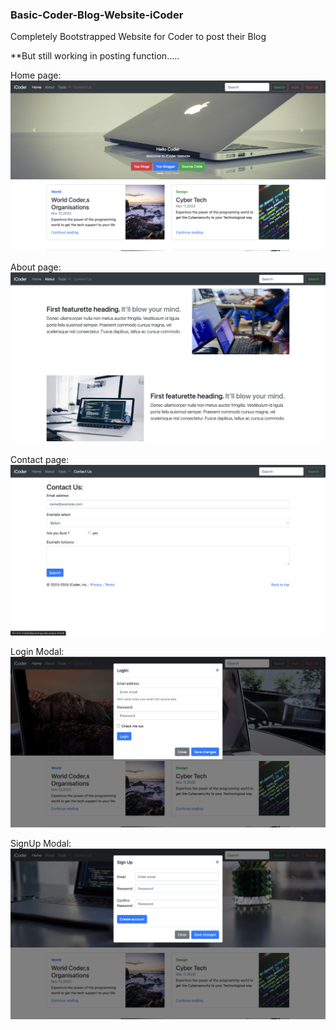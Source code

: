 <h3>Basic-Coder-Blog-Website-iCoder</h3>
<p>Completely Bootstrapped Website for Coder to post their Blog</p>
<p>**But still working in posting function.....</p>

Home page:
![image](https://github.com/Suban2108/Basic-Coder-Blog-Website-iCoder-/blob/main/image/mainpage.png)

About page:
![image](https://github.com/Suban2108/Basic-Coder-Blog-Website-iCoder-/blob/main/image/Aboutpage.png)

Contact page:
![image](https://github.com/Suban2108/Basic-Coder-Blog-Website-iCoder-/blob/main/image/Contactpage.png)

Login Modal:
![image](https://github.com/Suban2108/Basic-Coder-Blog-Website-iCoder-/blob/main/image/LoginModal.png)

SignUp Modal:
![image](https://github.com/Suban2108/Basic-Coder-Blog-Website-iCoder-/blob/main/image/SignupModal.png)
